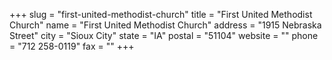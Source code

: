 +++
slug = "first-united-methodist-church"
title = "First United Methodist Church"
name = "First United Methodist Church"
address = "1915 Nebraska Street"
city = "Sioux City"
state = "IA"
postal = "51104"
website = ""
phone = "712 258-0119"
fax = ""
+++
